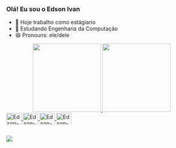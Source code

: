### Olá! Eu sou o Edson Ivan 

- 🔭 Hoje trabalho como estágiario
- 🌱 Estudando Engenharia da Computação
- 😄 Pronouns: ele/dele

<div align="center">
  <a href="https://github.com/Edson-Ivan">
  <img height="180em" src="https://github-readme-stats.vercel.app/api?username=Edson-Ivan&show_icons=true&theme=dark&include_all_commits=true&count_private=true"/>
  <img height="180em" src="https://github-readme-stats.vercel.app/api/top-langs/?username=Edson-Ivan&layout=compact&langs_count=7&theme=dracula"/>
</div>

<div>
<img align="center" alt="Edson-C" height="30" width="40" src = "https://cdn.jsdelivr.net/gh/devicons/devicon/icons/c/c-line.svg" />
<img align="center" alt="Edson-HTML5" height="30" width="40" src = "https://cdn.jsdelivr.net/gh/devicons/devicon/icons/html5/html5-plain-wordmark.svg" />
<img align="center" alt="Edson-CSS3" height="30" width="40" src = "https://cdn.jsdelivr.net/gh/devicons/devicon/icons/css3/css3-plain-wordmark.svg" />
<img align="center" alt="Edson-javascript" height="30" width="40" src = "https://cdn.jsdelivr.net/gh/devicons/devicon/icons/javascript/javascript-original.svg" />

</div>

##

<div>
 <a href = "https://wa.me/qr/VLSWM2KEWX3AK1" target = "_blank"> <img src = "https://img.shields.io/badge/WhatsApp-25D366?style=for-the-badge&logo=whatsapp&logoColor=white" target = "_blank"></a> 

</div>
